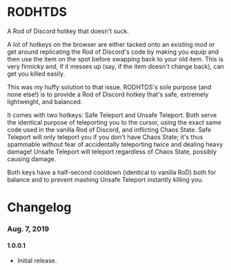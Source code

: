 # RODHTDS
A Rod of Discord hotkey that doesn't suck.

A lot of hotkeys on the browser are either tacked onto an existing mod or get around replicating the Rod of Discord's code by making you equip and then use the item on the spot before swapping back to your old item. This is very finnicky and, if it messes up (say, if the item doesn't change back), can get you killed easily.

This was my huffy solution to that issue. RODHTDS's sole purpose (and none else!) is to provide a Rod of Discord hotkey that's safe, extremely lightweight, and balanced.

It comes with two hotkeys: Safe Teleport and Unsafe Teleport. Both serve the identical purpose of teleporting you to the cursor, using the exact same code used in the vanilla Rod of Discord, and inflicting Chaos State. Safe Teleport will only teleport you if you don't have Chaos State; it's thus spammable without fear of accidentally teleporting twice and dealing heavy damage! Unsafe Teleport will teleport regardless of Chaos State, possibly causing damage.

Both keys have a half-second cooldown (identical to vanilla RoD) both for balance and to prevent mashing Unsafe Teleport instantly killing you.

# Changelog

### Aug. 7, 2019

#### 1.0.0.1

* Initial release.
